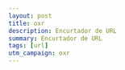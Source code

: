 ```yaml
---
layout: post
title: oxr
description: Encurtador de URL
summary: Encurtador de URL
tags: [url]
utm_campaign: oxr
---
```

